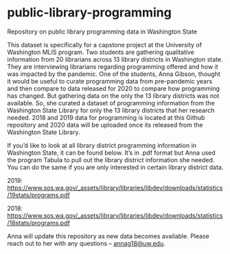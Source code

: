 # public-library-programming

Repository on public library programming data in Washington State

This dataset is specifically for a capstone project at the University of Washington MLIS program.  Two students are gathering qualitative information from 20 librarians across 13 library districts in Washington state.  They are interviewing librarians regarding programming offered and how it was impacted by the pandemic.  One of the students, Anna Gibson, thought it would be useful to curate programming data from pre-pandemic years and then compare to data released for 2020 to compare how programming has changed.  But gathering data on the only the 13 library districts was not available.  So, she curated a dataset of programming information from the Washington State Library for only the 13 library districts that her research needed.  2018 and 2019 data for programming is located at this Github repository and 2020 data will be uploaded once its released from the Washington State Library.  

If you’d like to look at all library district programming information in Washington State, it can be found below.  It’s in .pdf format but Anna used the program Tabula to pull out the library district information she needed.  You can do the same if you are only interested in certain library district data. 

2019:  https://www.sos.wa.gov/_assets/library/libraries/libdev/downloads/statistics/19stats/programs.pdf 

2018:  https://www.sos.wa.gov/_assets/library/libraries/libdev/downloads/statistics/18stats/programs.pdf 

Anna will update this repository as new data becomes available.  Please reach out to her with any questions – annag18@uw.edu. 
